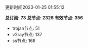 更新时间2023-01-25 01:55:12

**总订阅: 73**
**总节点: 2326**
**有效节点: 356**
- trojan节点: 51
- v2ray节点: 137
- ss节点: 168
